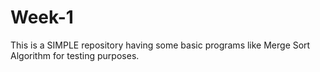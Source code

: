 # Week-1
This is a SIMPLE repository having some basic programs like Merge Sort Algorithm for testing purposes.
